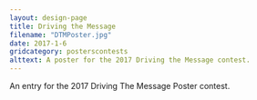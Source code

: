 ```yaml
---
layout: design-page
title: Driving the Message
filename: "DTMPoster.jpg"
date: 2017-1-6
gridcategory: posterscontests
alttext: A poster for the 2017 Driving the Message contest.
---
```

An entry for the 2017 Driving The Message Poster contest.